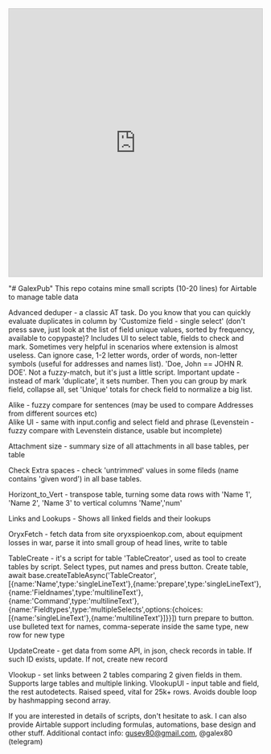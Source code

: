 <iframe class="airtable-embed" src="https://airtable.com/embed/shr3rV52eZV30UqN1?backgroundColor=orange&viewControls=on" frameborder="0" onmousewheel="" width="100%" height="533" style="background: transparent; border: 1px solid #ccc;"></iframe>

"# GalexPub" 
This repo cotains mine small scripts (10-20 lines) for Airtable to manage table data

Advanced deduper - a classic AT task. Do you know that you can quickly evaluate duplicates in column by 'Customize field - single select' (don't press save, just look at the list of field unique values, sorted by frequency, available to copypaste)?
Includes UI to select table, fields to check and mark. Sometimes very helpful in scenarios where extension is almost useless.
Can ignore case, 1-2 letter words, order of words, non-letter symbols (useful for addresses and names list). 'Doe, John == JOHN R. DOE'. Not a fuzzy-match, but it's just a little script. Important update - instead of mark 'duplicate', it sets number. Then you can group by mark field, collapse all, set 'Unique' totals for check field to normalize a big list.

Alike - fuzzy compare for sentences (may be used to compare Addresses from different sources etc)  
Alike UI - same with input.config and select field and phrase
(Levenstein - fuzzy compare with Levenstein distance, usable but incomplete)

Attachment size - summary size of all attachments in all base tables, per table

Check Extra spaces - check 'untrimmed' values in some fileds (name contains 'given word') in all base tables. 

Horizont_to_Vert - transpose table, turning some data rows with 'Name 1', 'Name 2', 'Name 3' to vertical columns 'Name','num'

Links and Lookups - Shows all linked fields and their lookups

OryxFetch - fetch data from site oryxspioenkop.com, about equipment losses in war, parse it into small group of head lines, write to table

TableCreate - it's a script for table 'TableCreator', used as tool to create tables by script. Select types, put names and press button. 
Create table, await base.createTableAsync('TableCreator',[{name:'Name',type:'singleLineText'},{name:'prepare',type:'singleLineText'},{name:'Fieldnames',type:'multilineText'},{name:'Command',type:'multilineText'},{name:'Fieldtypes',type:'multipleSelects',options:{choices:[{name:'singleLineText'},{name:'multilineText'}]}}])
turn prepare to button. use bulleted text for names, comma-seperate inside the same type, new row for new type

UpdateCreate - get data from some API, in json, check records in table. If such ID exists, update. If not, create new record

Vlookup - set links between 2 tables comparing 2 given fields in them. Supports large tables and multiple linking.
VlookupUI - input table and field, the rest autodetects. Raised speed, vital for 25k+ rows. Avoids double loop by hashmapping second array.

If you are interested in details of scripts, don't hesitate to ask.
I can also provide Airtable support including formulas, automations, base design and other stuff.
Additional contact info: gusev80@gmail.com, @galex80 (telegram)
